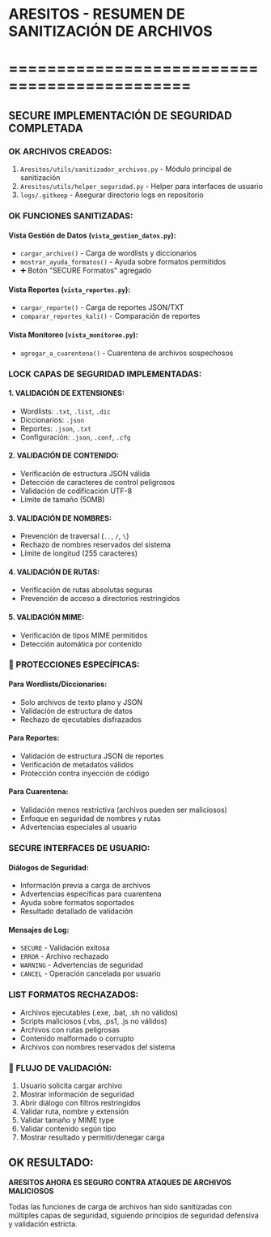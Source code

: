 # ARESITOS - RESUMEN DE SANITIZACIÓN DE ARCHIVOS
# =============================================

## SECURE IMPLEMENTACIÓN DE SEGURIDAD COMPLETADA

### OK ARCHIVOS CREADOS:
1. `Aresitos/utils/sanitizador_archivos.py` - Módulo principal de sanitización
2. `Aresitos/utils/helper_seguridad.py` - Helper para interfaces de usuario
3. `logs/.gitkeep` - Asegurar directorio logs en repositorio

### OK FUNCIONES SANITIZADAS:

#### Vista Gestión de Datos (`vista_gestion_datos.py`):
- `cargar_archivo()` - Carga de wordlists y diccionarios
- `mostrar_ayuda_formatos()` - Ayuda sobre formatos permitidos
- ➕ Botón "SECURE Formatos" agregado

#### Vista Reportes (`vista_reportes.py`):
- `cargar_reporte()` - Carga de reportes JSON/TXT
- `comparar_reportes_kali()` - Comparación de reportes

#### Vista Monitoreo (`vista_monitoreo.py`):
- `agregar_a_cuarentena()` - Cuarentena de archivos sospechosos

### LOCK CAPAS DE SEGURIDAD IMPLEMENTADAS:

#### 1. VALIDACIÓN DE EXTENSIONES:
- Wordlists: `.txt`, `.list`, `.dic`
- Diccionarios: `.json`
- Reportes: `.json`, `.txt`
- Configuración: `.json`, `.conf`, `.cfg`

#### 2. VALIDACIÓN DE CONTENIDO:
- Verificación de estructura JSON válida
- Detección de caracteres de control peligrosos
- Validación de codificación UTF-8
- Límite de tamaño (50MB)

#### 3. VALIDACIÓN DE NOMBRES:
- Prevención de traversal (`..`, `/`, `\`)
- Rechazo de nombres reservados del sistema
- Límite de longitud (255 caracteres)

#### 4. VALIDACIÓN DE RUTAS:
- Verificación de rutas absolutas seguras
- Prevención de acceso a directorios restringidos

#### 5. VALIDACIÓN MIME:
- Verificación de tipos MIME permitidos
- Detección automática por contenido

### 🚨 PROTECCIONES ESPECÍFICAS:

#### Para Wordlists/Diccionarios:
- Solo archivos de texto plano y JSON
- Validación de estructura de datos
- Rechazo de ejecutables disfrazados

#### Para Reportes:
- Validación de estructura JSON de reportes
- Verificación de metadatos válidos
- Protección contra inyección de código

#### Para Cuarentena:
- Validación menos restrictiva (archivos pueden ser maliciosos)
- Enfoque en seguridad de nombres y rutas
- Advertencias especiales al usuario

### SECURE INTERFACES DE USUARIO:

#### Diálogos de Seguridad:
- Información previa a carga de archivos
- Advertencias específicas para cuarentena
- Ayuda sobre formatos soportados
- Resultado detallado de validación

#### Mensajes de Log:
- `SECURE` - Validación exitosa
- `ERROR` - Archivo rechazado
- `WARNING` - Advertencias de seguridad
- `CANCEL` - Operación cancelada por usuario

### LIST FORMATOS RECHAZADOS:
- Archivos ejecutables (.exe, .bat, .sh no válidos)
- Scripts maliciosos (.vbs, .ps1, .js no válidos)
- Archivos con rutas peligrosas
- Contenido malformado o corrupto
- Archivos con nombres reservados del sistema

### 🔄 FLUJO DE VALIDACIÓN:
1. Usuario solicita cargar archivo
2. Mostrar información de seguridad
3. Abrir diálogo con filtros restringidos
4. Validar ruta, nombre y extensión
5. Validar tamaño y MIME type
6. Validar contenido según tipo
7. Mostrar resultado y permitir/denegar carga

## OK RESULTADO:
**ARESITOS AHORA ES SEGURO CONTRA ATAQUES DE ARCHIVOS MALICIOSOS**

Todas las funciones de carga de archivos han sido sanitizadas con múltiples capas de seguridad, siguiendo principios de seguridad defensiva y validación estricta.
